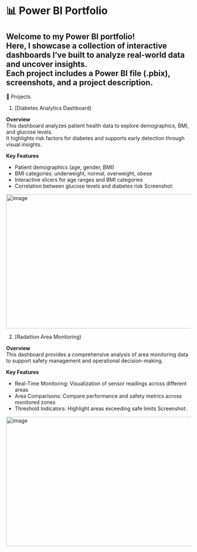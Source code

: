 # 📊 Power BI Portfolio

Welcome to my Power BI portfolio!  
Here, I showcase a collection of interactive dashboards I’ve built to analyze real-world data and uncover insights.  
Each project includes a Power BI file (.pbix), screenshots, and a project description.  
---
🔹 Projects
1.  [Diabetes Analytics Dashboard)

 **Overview**  
This dashboard analyzes patient health data to explore demographics, BMI, and glucose levels.  
It highlights risk factors for diabetes and supports early detection through visual insights.  

**Key Features**  
- Patient demographics (age, gender, BMI)  
- BMI categories: underweight, normal, overweight, obese  
- Interactive slicers for age ranges and BMI categories  
- Correlation between glucose levels and diabetes risk
Screenshot:  
<img width="650" height="365" alt="image" src="https://github.com/user-attachments/assets/a0d1507b-a771-4900-acb1-4e204a799903" />

2. [Radaition Area Monitoring)

**Overview**  
This dashboard provides a comprehensive analysis of area monitoring data to support safety management and operational decision-making.

**Key Features**  
- Real-Time Monitoring: Visualization of sensor readings across different areas
- Area Comparisons: Compare performance and safety metrics across monitored zones
- Threshold Indicators: Highlight areas exceeding safe limits
 Screenshot:
<img width="629" height="352" alt="image" src="https://github.com/user-attachments/assets/845ac9f2-98a0-4d62-a9e7-398fe3159979" />
